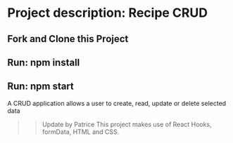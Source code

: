 # Project description: Recipe CRUD

## Fork and Clone this Project

## Run: npm install

## Run: npm start

A CRUD application allows a user to create, read, update or delete selected data

> > Update by Patrice
> > This project makes use of React Hooks, formData, HTML and CSS.
